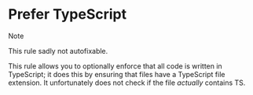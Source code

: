 # Prefer TypeScript

> [!NOTE]
> This rule sadly not autofixable.

This rule allows you to optionally enforce that all code is written in TypeScript; it does this by ensuring that files have a TypeScript file extension. It unfortunately does not check if the file _actually_ contains TS.
